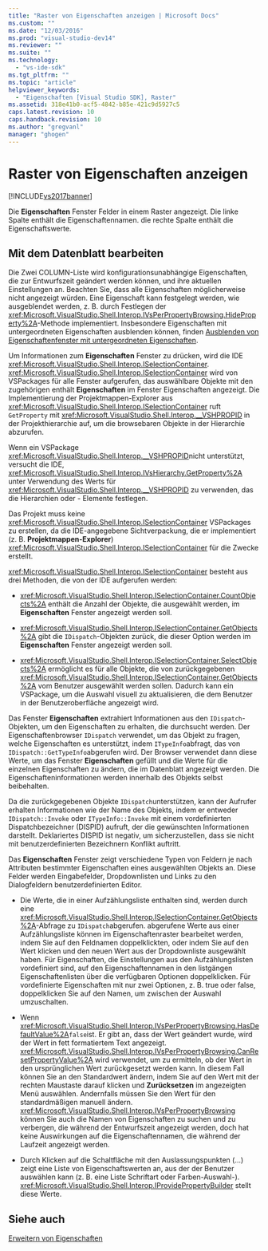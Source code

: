```yaml
---
title: "Raster von Eigenschaften anzeigen | Microsoft Docs"
ms.custom: ""
ms.date: "12/03/2016"
ms.prod: "visual-studio-dev14"
ms.reviewer: ""
ms.suite: ""
ms.technology: 
  - "vs-ide-sdk"
ms.tgt_pltfrm: ""
ms.topic: "article"
helpviewer_keywords: 
  - "Eigenschaften [Visual Studio SDK], Raster"
ms.assetid: 318e41b0-acf5-4842-b85e-421c9d5927c5
caps.latest.revision: 10
caps.handback.revision: 10
ms.author: "gregvanl"
manager: "ghogen"
---
```

# Raster von Eigenschaften anzeigen
[!INCLUDE[vs2017banner](../../code-quality/includes/vs2017banner.md)]

Die **Eigenschaften** Fenster Felder in einem Raster angezeigt.  Die linke Spalte enthält die Eigenschaftennamen. die rechte Spalte enthält die Eigenschaftswerte.  
  
## Mit dem Datenblatt bearbeiten  
 Die Zwei COLUMN\-Liste wird konfigurationsunabhängige Eigenschaften, die zur Entwurfszeit geändert werden können, und ihre aktuellen Einstellungen an.  Beachten Sie, dass alle Eigenschaften möglicherweise nicht angezeigt würden.  Eine Eigenschaft kann festgelegt werden, wie ausgeblendet werden, z. B. durch Festlegen der <xref:Microsoft.VisualStudio.Shell.Interop.IVsPerPropertyBrowsing.HideProperty%2A>\-Methode implementiert.  Insbesondere Eigenschaften mit untergeordneten Eigenschaften ausblenden können, finden [Ausblenden von Eigenschaftenfenster mit untergeordneten Eigenschaften](../../misc/hiding-properties-that-have-child-properties.md).  
  
 Um Informationen zum **Eigenschaften** Fenster zu drücken, wird die IDE <xref:Microsoft.VisualStudio.Shell.Interop.ISelectionContainer>.  <xref:Microsoft.VisualStudio.Shell.Interop.ISelectionContainer> wird von VSPackages für alle Fenster aufgerufen, das auswählbare Objekte mit den zugehörigen enthält **Eigenschaften** im Fenster Eigenschaften angezeigt.  Die Implementierung der Projektmappen\-Explorer aus <xref:Microsoft.VisualStudio.Shell.Interop.ISelectionContainer> ruft `GetProperty` mit <xref:Microsoft.VisualStudio.Shell.Interop.__VSHPROPID> in der Projekthierarchie auf, um die browsebaren Objekte in der Hierarchie abzurufen.  
  
 Wenn ein VSPackage <xref:Microsoft.VisualStudio.Shell.Interop.__VSHPROPID>nicht unterstützt, versucht die IDE, <xref:Microsoft.VisualStudio.Shell.Interop.IVsHierarchy.GetProperty%2A> unter Verwendung des Werts für <xref:Microsoft.VisualStudio.Shell.Interop.__VSHPROPID> zu verwenden, das die Hierarchien oder \- Elemente festlegen.  
  
 Das Projekt muss keine <xref:Microsoft.VisualStudio.Shell.Interop.ISelectionContainer> VSPackages zu erstellen, da die IDE\-angegebene Sichtverpackung, die er implementiert \(z. B. **Projektmappen\-Explorer**\) <xref:Microsoft.VisualStudio.Shell.Interop.ISelectionContainer> für die Zwecke erstellt.  
  
 <xref:Microsoft.VisualStudio.Shell.Interop.ISelectionContainer> besteht aus drei Methoden, die von der IDE aufgerufen werden:  
  
-   <xref:Microsoft.VisualStudio.Shell.Interop.ISelectionContainer.CountObjects%2A> enthält die Anzahl der Objekte, die ausgewählt werden, im **Eigenschaften** Fenster angezeigt werden soll.  
  
-   <xref:Microsoft.VisualStudio.Shell.Interop.ISelectionContainer.GetObjects%2A> gibt die `IDispatch`\-Objekten zurück, die dieser Option werden im **Eigenschaften** Fenster angezeigt werden soll.  
  
-   <xref:Microsoft.VisualStudio.Shell.Interop.ISelectionContainer.SelectObjects%2A> ermöglicht es für alle Objekte, die von zurückgegebenen <xref:Microsoft.VisualStudio.Shell.Interop.ISelectionContainer.GetObjects%2A> vom Benutzer ausgewählt werden sollen.  Dadurch kann ein VSPackage, um die Auswahl visuell zu aktualisieren, die dem Benutzer in der Benutzeroberfläche angezeigt wird.  
  
 Das Fenster **Eigenschaften** extrahiert Informationen aus den `IDispatch`\-Objekten, um den Eigenschaften zu erhalten, die durchsucht werden.  Der Eigenschaftenbrowser `IDispatch` verwendet, um das Objekt zu fragen, welche Eigenschaften es unterstützt, indem `ITypeInfo`abfragt, das von `IDispatch::GetTypeInfo`abgerufen wird.  Der Browser verwendet dann diese Werte, um das Fenster **Eigenschaften** gefüllt und die Werte für die einzelnen Eigenschaften zu ändern, die im Datenblatt angezeigt werden.  Die Eigenschafteninformationen werden innerhalb des Objekts selbst beibehalten.  
  
 Da die zurückgegebenen Objekte `IDispatch`unterstützen, kann der Aufrufer erhalten Informationen wie der Name des Objekts, indem er entweder `IDispatch::Invoke` oder `ITypeInfo::Invoke` mit einem vordefinierten Dispatchbezeichner \(DISPID\) aufruft, der die gewünschten Informationen darstellt.  Deklariertes DISPID ist negativ, um sicherzustellen, dass sie nicht mit benutzerdefinierten Bezeichnern Konflikt auftritt.  
  
 Das **Eigenschaften** Fenster zeigt verschiedene Typen von Feldern je nach Attributen bestimmter Eigenschaften eines ausgewählten Objekts an.  Diese Felder werden Eingabefelder, Dropdownlisten und Links zu den Dialogfeldern benutzerdefinierten Editor.  
  
-   Die Werte, die in einer Aufzählungsliste enthalten sind, werden durch eine <xref:Microsoft.VisualStudio.Shell.Interop.ISelectionContainer.GetObjects%2A>\-Abfrage zu `IDispatch`abgerufen.  abgerufene Werte aus einer Aufzählungsliste können im Eigenschaftenraster bearbeitet werden, indem Sie auf den Feldnamen doppelklickten, oder indem Sie auf den Wert klicken und den neuen Wert aus der Dropdownliste ausgewählt haben.  Für Eigenschaften, die Einstellungen aus den Aufzählungslisten vordefiniert sind, auf den Eigenschaftennamen in den listgängen Eigenschaftenlisten über die verfügbaren Optionen doppelklicken.  Für vordefinierte Eigenschaften mit nur zwei Optionen, z. B. true oder false, doppelklicken Sie auf den Namen, um zwischen der Auswahl umzuschalten.  
  
-   Wenn <xref:Microsoft.VisualStudio.Shell.Interop.IVsPerPropertyBrowsing.HasDefaultValue%2A>`false`ist. Er gibt an, dass der Wert geändert wurde, wird der Wert in fett formatiertem Text angezeigt.  <xref:Microsoft.VisualStudio.Shell.Interop.IVsPerPropertyBrowsing.CanResetPropertyValue%2A> wird verwendet, um zu ermitteln, ob der Wert in den ursprünglichen Wert zurückgesetzt werden kann.  In diesem Fall können Sie an den Standardwert ändern, indem Sie auf den Wert mit der rechten Maustaste darauf klicken und **Zurücksetzen** im angezeigten Menü auswählen.  Andernfalls müssen Sie den Wert für den standardmäßigen manuell ändern.  <xref:Microsoft.VisualStudio.Shell.Interop.IVsPerPropertyBrowsing> können Sie auch die Namen von Eigenschaften zu suchen und zu verbergen, die während der Entwurfszeit angezeigt werden, doch hat keine Auswirkungen auf die Eigenschaftennamen, die während der Laufzeit angezeigt werden.  
  
-   Durch Klicken auf die Schaltfläche mit den Auslassungspunkten \(...\) zeigt eine Liste von Eigenschaftswerten an, aus der der Benutzer auswählen kann \(z. B. eine Liste Schriftart oder Farben\-Auswahl\-\).  <xref:Microsoft.VisualStudio.Shell.Interop.IProvidePropertyBuilder> stellt diese Werte.  
  
## Siehe auch  
 [Erweitern von Eigenschaften](../../extensibility/internals/extending-properties.md)